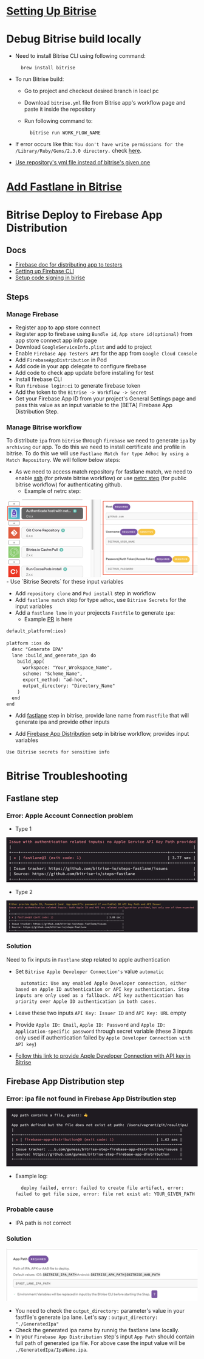 # [Setting Up Bitrise](https://devcenter.bitrise.io/en/getting-started/getting-started-with-ios-apps.html)

# Debug Bitrise build locally
- Need to install Bitrise CLI using following command:

		brew install bitrise
- To run Bitrise build:
	- Go to project and checkout desired branch in loacl pc
	- Download `bitrise.yml` file from Bitrise app's workflow page and paste it inside the repository
	- Run following command to:
	
			bitrise run WORK_FLOW_NAME

- If error occurs like this: `You don't have write permissions for the /Library/Ruby/Gems/2.3.0 directory.` check [here](https://stackoverflow.com/a/53949737/4245112).
- [Use repository's yml file instead of bitrise's given one](https://www.youtube.com/watch?v=cpdoJ7wjiJY&list=PLbKJc0NMPDrBwlTzcBYbwJZDKIwyYRODG&index=5)


# [Add Fastlane in Bitrise](https://support.bitrise.io/hc/en-us/articles/4413047188625)

# Bitrise Deploy to Firebase App Distribution

## Docs
- [Firebase doc for distributing app to testers](https://firebase.google.com/docs/app-distribution/set-up-alerts?authuser=0&platform=ios)
- [Setting up Firebase CLI](https://firebase.google.com/docs/cli#install-cli-mac-linux)
- [Setup code signing in birise](https://devcenter.bitrise.io/en/code-signing/ios-code-signing.html)

## Steps

### Manage Firebase

- Register app to app store connect
- Register app to firebase using `Bundle id`, `App store id(optional)` from app store connect app info page
- Download `GoogleServiceInfo.plist` and add to project
- Enable `Firebase App Testers API` for the app from `Google Cloud Console`
- Add `FirebaseAppDistribution` in Pod
- Add code in your app delegate to configure firebase
- Add code to check app update before installing for test
- Install firebase CLI
- Run `firebase login:ci` to generate firebase token
- Add the token to the `Bitrise -> Workflow -> Secret`
- Get your Firebase App ID from your project's General Settings page and pass this value as an input variable to the [BETA] Firebase App Distribution Step.

### Manage Bitrise workflow

To distribute `ipa` from `bitrise` through `firebase` we need to generate `ipa` by `archiving` our app. To do this we need to install certificate and profile in bitrise. To do this we will use `Fastlane Match for type Adhoc by using a Match Repository`. We will follow below steps:

- As we need to access match repository for fastlane match, we need to enable [ssh](https://www.bitrise.io/integrations/steps/activate-ssh-key) (for private bitrise workflow) or use [netrc step](https://github.com/bitrise-steplib/steps-authenticate-host-with-netrc) (for public bitrise workflow) for authenticating github.
	- Example of netrc step:
<img src="./screen_shots_bitrise/public/17. bitrise_netrc.png" alt="17. bitrise_netrc"/>
	- Use `Bitrise Secrets` for these input variables

- Add `repository clone` and `Pod install` step in workflow
- Add `fastlane match` step for type `adhoc`, use `Bitrise Secrets` for the input variables
- Add a `fastlane lane` in your projeccts `Fastfile` to generate `ipa`:
	- Example [PR](https://github.com/nimblehq/ci-cd-sample-ios/pull/24/files) is here
```
default_platform(:ios)

platform :ios do
  desc "Generate IPA"
  lane :build_and_generate_ipa do
    build_app(
      workspace: "Your_Wrokspace_Name",
      scheme: "Scheme_Name",
      export_method: "ad-hoc",
      output_directory: "Directory_Name"
    )
  end
end

```
- Add [fastlane](https://github.com/bitrise-io/steps-fastlane) step in bitrise, provide lane name from `Fastfile` that will generate ipa and provide other inputs

- Add [Firebase App Distribution](https://github.com/guness/bitrise-step-firebase-app-distribution) setp in bitrise workflow, provides input variables


```
Use Bitrise secrets for sensitive info

```

# Bitrise Troubleshooting

## Fastlane step
### Error: Apple Account Connection problem
- Type 1

<img src="./screen_shots_bitrise/error/AuthError.png" alt="AuthError"/>

- Type 2

<img src="./screen_shots_bitrise/error/AuthError2.png" alt="AuthError2"/>


### Solution
Need to fix inputs in `Fastlane` step related to apple authentication 
- Set `Bitrise Apple Developer Connection's` value `automatic`


		automatic: Use any enabled Apple Developer connection, either based on Apple ID authentication or API key authentication. Step inputs are only used as a fallback. API key authentication has priority over Apple ID authentication in both cases.

- Leave these two inputs `API Key: Issuer ID` and `API Key: URL` empty
- Provide `Apple ID: Email`, `Apple ID: Password` and `Apple ID: Application-specific password` through secret variable (these 3 inputs only used if authentication failed by `Apple Developer Connection with API key`)
- [Follow this link to provide Apple Developer Connection with API key in Bitrise](https://devcenter.bitrise.io/en/accounts/connecting-to-services/connecting-to-an-apple-service-with-api-key.html)
## Firebase App Distribution step

### Error: ipa file not found in Firebase App Distribution step 

<img src="./screen_shots_bitrise/error/Firebase_File_Not_Found.png" alt="Firebase_File_Not_Found"/>

- Example log:

		deploy failed, error: failed to create file artifact, error: failed to get file size, error: file not exist at: YOUR_GIVEN_PATH

### Probable cause
- IPA path is not correct

### Solution

<img src="./screen_shots_bitrise/error/APP_IPA_INPUT.png" alt="APP_IPA_INPUT"/>

- You need to check the `output_directory:` parameter's value in your fastfile's generate ipa lane. Let's say :  `output_directory: "./GeneratedIpa"`
- Check the generated ipa name by runnig the fastlane lane locally. 
- In your `Firebase App Distribution` step's input `App Path` should contain full path of generated ipa file. For above case the input value will be `./GeneratedIpa/IpaName.ipa`.
















